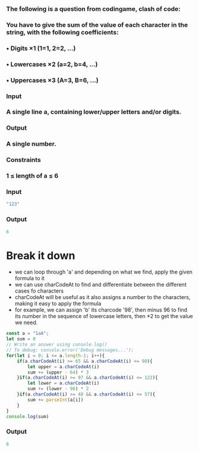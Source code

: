 [category]: <> (Coding)
[date]: <> (2023/03/30)
[title]: <> (Codingame Question 10)

### The following is a question from codingame, clash of code:

### You have to give the sum of the value of each character in the string, with the following coefficients:
### • Digits ×1 (1=1, 2=2, ...)
### • Lowercases ×2 (a=2, b=4, ...)
### • Uppercases ×3 (A=3, B=6, ...)
### Input
### A single line a, containing lower/upper letters and/or digits.
### Output
### A single number.
### Constraints
### 1 ≤ length of a ≤ 6

### Input
```javascript
"123"
```
### Output
```javascript
6
```
# Break it down

- we can loop through 'a' and depending on what we find, apply the given formula to it
- we can use charCodeAt to find and differentiate between the different cases fo characters
- charCodeAt will be useful as it also assigns a number to the characters, making it easy to apply the formula
- for example, we can assign 'b' its charcode '98', then minus 96 to find its number in the sequence of lowercase letters, then *2 to get the value we need.
```javascript
const a = "1aA";
let sum = 0
// Write an answer using console.log()
// To debug: console.error('Debug messages...');
for(let i = 0; i <= a.length-1; i++){
    if(a.charCodeAt(i) >= 65 && a.charCodeAt(i) <= 90){
        let upper = a.charCodeAt(i)
        sum += (upper - 64) * 3
    }if(a.charCodeAt(i) >= 97 && a.charCodeAt(i) <= 122){
        let lower = a.charCodeAt(i)
        sum += (lower - 96) * 2
    }if(a.charCodeAt(i) >= 48 && a.charCodeAt(i) <= 57){
        sum += parseInt(a[i])
    }
}
console.log(sum)

```
### Output
```javascript
6
```